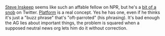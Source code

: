 <a href="https://twitter.com/NPRinskeep">Steve Inskeep</a> seems like such an affable fellow on NPR, but he's a <a href="https://twitter.com/NPRinskeep/status/1276320073809100804">bit of a snob</a> on Twitter. <a href="http://scripting.com/davenet/1995/08/22/whatisaplatform.html">Platform</a> is a real concept. Yes he has one, even if he thinks it's just a "buzz phrase" that's "oft-parroted" (his phrasing). It's bad enough the AG lies about important things, the problem is squared when a supposed neutral news org lets him do it without correction. 
